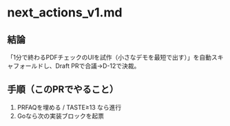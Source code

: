 # next_actions_v1.md
## 結論
「1分で終わるPDFチェックのUIを試作（小さなデモを最短で出す）」を自動スキャフォールドし、Draft PRで合議→D-12で決裁。
## 手順（このPRでやること）
1) PRFAQを埋める / TASTE≥13 なら進行
2) Goなら次の実装ブロックを起票

